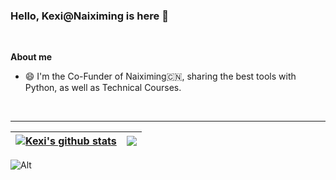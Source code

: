 ### Hello, Kexi@Naiximing is here 👋


<br />


**About me**

- 😄 I'm the Co-Funder of Naiximing🇨🇳, sharing the best tools with Python, as well as Technical Courses.


<br />


******************


| <a href="https://github.com/anuraghazra/github-readme-stats"><img align="center" src="https://github-readme-stats.vercel.app/api?username=AxsPlayer&show_icons=true&include_all_commits=true&theme=buefy&hide_border=true" alt="Kexi's github stats" /></a> | <a href="https://github.com/anuraghazra/github-readme-stats"><img align="center" src="https://github-readme-stats.vercel.app/api/top-langs/?username=AxsPlayer&layout=compact&theme=buefy&hide_border=true" /></a> |
| ------------- | ------------- |


![Alt](https://repobeats.axiom.co/api/embed/d0d30d2450af19168965eba12af734656514eb1b.svg "Repobeats analytics image")


<br />
